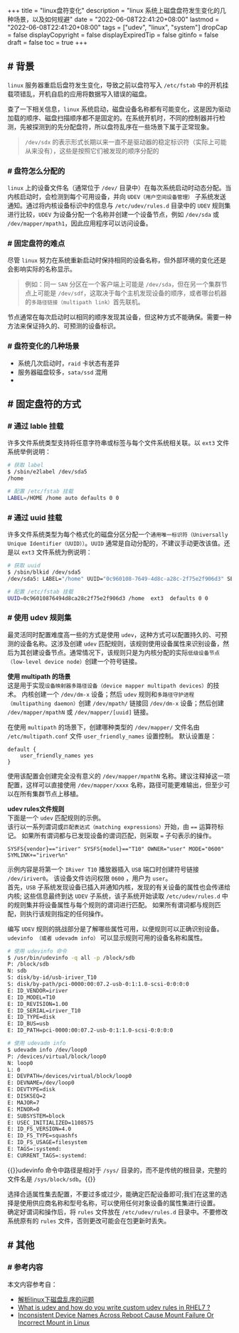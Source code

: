 +++
title = "linux盘符变化"
description = "linux 系统上磁盘盘符发生变化的几种场景，以及如何规避"
date = "2022-06-08T22:41:20+08:00"
lastmod = "2022-06-08T22:41:20+08:00"
tags = ["udev", "linux", "system"]
dropCap = false
displayCopyright = false
displayExpiredTip = false
gitinfo = false
draft = false
toc = true
+++

## \# 背景
`linux` 服务器重启后盘符发生变化，导致之前以盘符写入 `/etc/fstab` 中的开机挂载项错乱，开机自启的应用将数据写入错误的磁盘。

查了一下相关信息，`linux` 系统启动，磁盘设备名称都有可能变化，这是因为驱动加载的顺序、磁盘扫描顺序都不是固定的。在系统开机时，不同的控制器并行检测，先被探测到的先分配盘符，所以盘符乱序在一些场景下属于正常现象。

> `/dev/sdx` 的表示形式长期以来一直不是驱动器的稳定标识符（实际上可能从来没有），这些是按照它们被发现的顺序分配的

### \# 盘符怎么分配的
`linux` 上的设备文件名（通常位于 `/dev/` 目录中）在每次系统启动时动态分配。当内核启动时，会检测到每个可用设备，并向 `UDEV（用户空间设备管理）` 子系统发送通知。通过将内核设备标识中的信息与 `/etc/udev/rules.d` 目录中的 `UDEV` 规则集进行比较，`UDEV` 为设备分配一个名称并创建一个设备节点，例如 `/dev/sda` 或 `/dev/mapper/mpath1`，因此应用程序可以访问设备。

### \# 固定盘符的难点
尽管 `linux` 努力在系统重新启动时保持相同的设备名称，但外部环境的变化还是会影响实际的名称显示。  
> 例如：同一 `SAN` 分区在一个客户端上可能是 `/dev/sda`，但在另一个集群节点上可能是 `/dev/sdf`，这取决于每个主机发现设备的顺序，或者哪台机器的`多路径链接（multipath link）`首先联机。  

节点通常在每次启动时以相同的顺序发现其设备，但这种方式不能确保。需要一种方法来保证持久的、可预测的设备标识。

### \# 盘符变化的几种场景

- 系统几次启动时，`raid` 卡状态有差异
- 服务器磁盘较多，`sata/ssd` 混用
- 

## \# 固定盘符的方式
### \# 通过 lable 挂载
许多文件系统类型支持将任意字符串或标签与每个文件系统相关联。以 `ext3` 文件系统举例说明：
```bash 
# 获取 label
$ /sbin/e2label /dev/sda5
/home

# 配置 /etc/fstab 挂载
LABEL=/HOME /home auto defaults 0 0
```

### \# 通过 uuid 挂载
许多文件系统类型为每个格式化的磁盘分区分配一个`通用唯一标识符（Universally Unique Identifier（UUID））`。`UUID` 通常是自动分配的，不建议手动更改该值。还是以 `ext3` 文件系统为例说明：
```bash 
# 获取 uuid
$ /sbin/blkid /dev/sda5
/dev/sda5: LABEL="/home" UUID="0c960108-7649-4d8c-a28c-2f75e2f906d3" SEC_TYPE="ext2" TYPE="ext3"

# 配置 /etc/fstab 挂载
UUID=0c96010876494d8ca28c2f75e2f906d3 /home  ext3  defaults 0 0
```

### \# 使用 udev 规则集
最灵活同时配置难度高一些的方式是使用 `udev`，这种方式可以配置持久的、可预测的设备名称。这涉及创建 `udev` 匹配规则，该规则使用设备属性来识别设备，然后为其创建设备节点。通常情况下，该规则只是为内核分配的实际`低级设备节点（low-level device node）`创建一个符号链接。

**使用 multipath 的场景**  
这是用于实现`设备映射器多路径设备（device mapper multipath devices）`的技术。
内核创建一个 `/dev/dm-x` 设备；然后 `udev` 规则和`多路径守护进程（multipathing daemon）`创建 `/dev/mpath/` 链接回 `/dev/dm-x` 设备；然后创建 `/dev/mapper/mpathN` 或 `/dev/mapper/[uuid]` 链接。

在使用 `multipath` 的场景下，创建哪种类型的 `/dev/mapper/` 文件名由 `/etc/multipath.conf` 文件 `user_friendly_names` 设置控制。 默认设置是：
```editorconfig
default {
    user_friendly_names yes
}
```
使用该配置会创建完全没有意义的 `/dev/mapper/mpathN` 名称。建议注释掉这一项配置，这样可以直接使用 `/dev/mapper/xxxx` 名称，路径可能更难输出，但至少可以在所有集群节点上移植。

**udev rules文件规则**  
下面是一个 `udev` 匹配规则的示例。  
该行以一系列谓词或`匹配表达式（matching expressions）`开始，由 `==` 运算符标记。 如果所有谓词都与已发现设备的谓词匹配，则采取 `=` 子句表示的操作。

```editorconfig
SYSFS{vendor}=="iriver" SYSFS{model}=="T10" OWNER="user" MODE="0600" SYMLINK+="iriver%n"
```
示例内容是将第一个 `IRiver T10` 播放器插入 `USB` 端口时创建符号链接 `/dev/iriver0`。 该设备文件访问权限 `0600` ，用户为 `user`。   
首先，`USB` 子系统发现设备已插入并通知内核，发现的有关设备的属性也会传递给内核; 这些信息最终到达 `UDEV` 子系统，该子系统开始读取 `/etc/udev/rules.d` 中的规则集并将设备属性与每个规则的谓词进行匹配。 如果所有谓词都与规则匹配，则执行该规则指定的任何操作。

编写 `UDEV` 规则的挑战部分是了解哪些属性可用，以便规则可以正确识别设备。`udevinfo （或者 udevadm info）` 可以显示规则可用的设备名称和属性。
```bash 
# 使用 udevinfo 命令
$ /usr/bin/udevinfo -q all -p /block/sdb
P: /block/sdb
N: sdb
S: disk/by-id/usb-iriver_T10
S: disk/by-path/pci-0000:00:07.2-usb-0:1:1.0-scsi-0:0:0:0
E: ID_VENDOR=iriver
E: ID_MODEL=T10
E: ID_REVISION=1.00
E: ID_SERIAL=iriver_T10
E: ID_TYPE=disk
E: ID_BUS=usb
E: ID_PATH=pci-0000:00:07.2-usb-0:1:1.0-scsi-0:0:0:0

# 使用 udevadm info
$ udevadm info /dev/loop0
P: /devices/virtual/block/loop0
N: loop0
L: 0
E: DEVPATH=/devices/virtual/block/loop0
E: DEVNAME=/dev/loop0
E: DEVTYPE=disk
E: DISKSEQ=2
E: MAJOR=7
E: MINOR=0
E: SUBSYSTEM=block
E: USEC_INITIALIZED=1108575
E: ID_FS_VERSION=4.0
E: ID_FS_TYPE=squashfs
E: ID_FS_USAGE=filesystem
E: TAGS=:systemd:
E: CURRENT_TAGS=:systemd:
```
{{<notice info>}}udevinfo 命令中路径是相对于 `/sys/` 目录的，而不是传统的根目录，完整的文件名是 `/sys/block/sdb`。{{</notice>}}

选择合适属性集去配置，不要过多或过少，能确定匹配设备即可;我们在这里的选择是使用供应商名称和型号名称，可以使用任何对象设备的属性集进行设置。   
确定好谓词和操作后，将 `rules` 文件放在 `/etc/udev/rules.d` 目录中。不要修改系统原有的 `rules` 文件，否则更改可能会在包更新时丢失。

## \# 其他
### \# 参考内容
本文内容参考自：
- [解析linux下磁盘乱序的问题](https://blog.51cto.com/gehailong/1546206)
- [What is udev and how do you write custom udev rules in RHEL7 ?](https://access.redhat.com/solutions/1135513)
- [Inconsistent Device Names Across Reboot Cause Mount Failure Or Incorrect Mount in Linux](https://www.thegeekdiary.com/inconsistent-device-names-across-reboot-cause-mount-failure-or-incorrect-mount-in-linux/)